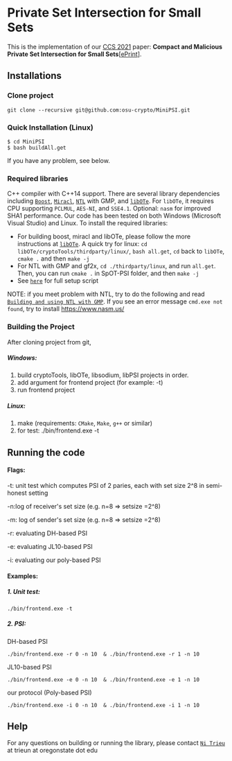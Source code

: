 #  Private Set Intersection for Small Sets
This is the implementation of our [CCS 2021](http://dl.acm.org/citation.cfm?id=2978381)  paper: **Compact and Malicious Private Set Intersection for Small Sets**[[ePrint](https://eprint.iacr.org/2021)]. 


## Installations
### Clone project
```
git clone --recursive git@github.com:osu-crypto/MiniPSI.git
```

### Quick Installation (Linux)
    $ cd MiniPSI
    $ bash buildAll.get

If you have any problem, see below.

### Required libraries
 C++ compiler with C++14 support. There are several library dependencies including [`Boost`](https://sourceforge.net/projects/boost/), [`Miracl`](https://github.com/miracl/MIRACL), [`NTL`](http://www.shoup.net/ntl/) with GMP, and [`libOTe`](https://github.com/osu-crypto/libOTe). For `libOTe`, it requires CPU supporting `PCLMUL`, `AES-NI`, and `SSE4.1`. Optional: `nasm` for improved SHA1 performance.   Our code has been tested on both Windows (Microsoft Visual Studio) and Linux. To install the required libraries: 
  * For building boost, miracl and libOTe, please follow the more instructions at [`libOTe`](https://github.com/osu-crypto/libOTe). A quick try for linux: `cd libOTe/cryptoTools/thirdparty/linux/`, `bash all.get`, `cd` back to `libOTe`, `cmake .` and then `make -j`
  * For NTL with GMP and gf2x, `cd ./thirdparty/linux`, and run `all.get`. Then, you can run `cmake .` in  SpOT-PSI folder, and then `make -j`  
  * See [`here`](https://github.com/osu-crypto/SpOT-PSI/blob/master/script/setup_and_compile) for full setup script 

NOTE: if you meet problem with NTL, try to do the following and read [`Building and using NTL with GMP`](https://www.shoup.net/ntl/doc/tour-gmp.html). If you see an error message `cmd.exe not found`, try to install https://www.nasm.us/

### Building the Project
After cloning project from git, 
##### Windows:
1. build cryptoTools, libOTe, libsodium, libPSI projects in order.
2. add argument for frontend project (for example: -t)
3. run frontend project
 
##### Linux:
1. make (requirements: `CMake`, `Make`, `g++` or similar)
2. for test:
	./bin/frontend.exe -t


## Running the code
#### Flags:
   -t: unit test which computes PSI of 2 paries, each with set size 2^8 in semi-honest setting
   
   -n:log of receiver's set size (e.g. n=8 => setsize =2^8)
   
   -m: log of sender's set size (e.g. n=8 => setsize =2^8)
   
   -r: evaluating DH-based PSI
   
   -e:  evaluating JL10-based PSI
   
   -i: evaluating our poly-based PSI
   
#### Examples: 
##### 1. Unit test:
	./bin/frontend.exe -t
	
##### 2. PSI:
DH-based PSI

	./bin/frontend.exe -r 0 -n 10  & ./bin/frontend.exe -r 1 -n 10

	
JL10-based PSI

	./bin/frontend.exe -e 0 -n 10  & ./bin/frontend.exe -e 1 -n 10
 
our protocol (Poly-based PSI)

	./bin/frontend.exe -i 0 -n 10  & ./bin/frontend.exe -i 1 -n 10
 
		
## Help
For any questions on building or running the library, please contact [`Ni Trieu`](http://people.oregonstate.edu/~trieun/) at trieun at oregonstate dot edu

